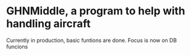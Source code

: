 # GHNMiddle, a program to help with handling aircraft
Currently in production, basic funtions are done.
Focus is now on DB funcions
